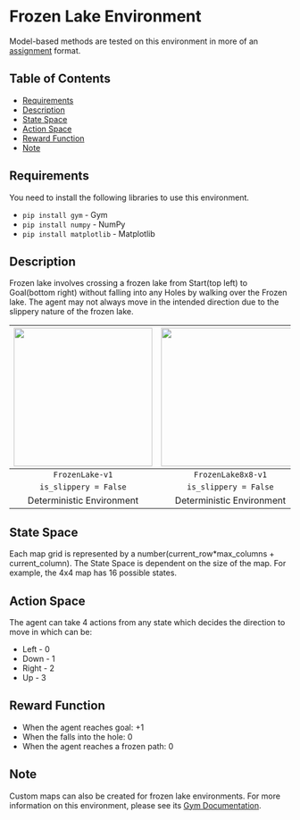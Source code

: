 # Frozen Lake Environment
  Model-based methods are tested on this environment in more of an [assignment](https://github.com/RaviAgrawal-1824/Assignment-1-Frozen-Lake) format.

## Table of Contents
- [Requirements](#requirements)
- [Description](#description)
- [State Space](#state-space)
- [Action Space](#action-space)
- [Reward Function](#reward-function)
- [Note](#note)

## Requirements
You need to install the following libraries to use this environment.
- `pip install gym` - Gym
- `pip install numpy` - NumPy
- `pip install matplotlib` - Matplotlib

## Description
Frozen lake involves crossing a frozen lake from Start(top left) to Goal(bottom right) without falling into any Holes by walking over the Frozen lake. The agent may not always move in the intended direction due to the slippery nature of the frozen lake.

| <img src="https://user-images.githubusercontent.com/109269344/226231759-ab497e8c-fc43-488d-a339-1a614637dc0c.gif" width="248" height="248" /> | <img src="https://user-images.githubusercontent.com/109269344/226231769-dec01bca-b92a-43b7-a5cd-6e28961bd4f2.gif" width="248" height="248" /> | <img src="https://user-images.githubusercontent.com/109269344/226231783-2d6cf9af-f8a5-4184-a299-e98b4efed5bc.gif" width="248" height="248" /> |
|:--:|:--:|:--:|
| `FrozenLake-v1`| `FrozenLake8x8-v1`| `FrozenLake-v1` |
|`is_slippery = False` |`is_slippery = False` |`is_slippery = True`|
| Deterministic Environment | Deterministic Environment | Stochastic Environment |

## State Space
Each map grid is represented by a number(current_row*max_columns + current_column). The State Space is dependent on the size of the map. For example, the 4x4 map has 16 possible states.

## Action Space
The agent can take 4 actions from any state which decides the direction to move in which can be:
- Left - 0
- Down - 1
- Right - 2
- Up - 3

## Reward Function
- When the agent reaches goal: +1
- When the falls into the hole: 0
- When the agent reaches a frozen path: 0

## Note
Custom maps can also be created for frozen lake environments. For more information on this environment, please see its [Gym Documentation](https://www.gymlibrary.dev/environments/toy_text/frozen_lake/#rewards).

